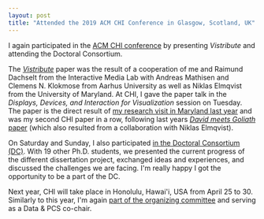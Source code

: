 ```yaml
---
layout: post
title: "Attended the 2019 ACM CHI Conference in Glasgow, Scotland, UK"
---
```


I again participated in the [ACM CHI conference](http://chi2019.acm.org) by presenting *Vistribute* and attending the Doctoral Consortium.

The [*Vistribute*](/publications/2019/vistribute/) paper was the result of a cooperation of me and Raimund Dachselt from the Interactive Media Lab with Andreas Mathisen and Clemens N. Klokmose from Aarhus University as well as Niklas Elmqvist from the University of Maryland.
At CHI, I gave the paper talk in the *Displays, Devices, and Interaction for Visualization* session on Tuesday.
The paper is the direct result of [my research visit in Maryland last year](/2018/09/24/wrapping-up-research-visit-at-umd) and was my second CHI paper in a row, following last years [*David meets Goliath* paper](/publications/2018/david-meets-goliath/) (which also resulted from a collaboration with Niklas Elmqvist).

On Saturday and Sunday, I also participated [in the Doctoral Consortium (DC)](https://chi2019.acm.org/authors/doctoral-consortium/).
With 19 other Ph.D. students, we presented the current progress of the different dissertation project, exchanged ideas and experiences, and discussed the challenges we are facing.
I'm really happy I got the opportunity to be a part of the DC.  

Next year, CHI will take place in Honolulu, Hawai'i, USA from April 25 to 30. Similarly to this year, I'm again [part of the organizing committee](https://chi2020.acm.org/organizing/) and serving as a Data & PCS co-chair.
